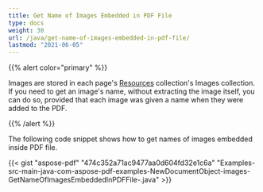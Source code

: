```yaml
---
title: Get Name of Images Embedded in PDF File
type: docs
weight: 30
url: /java/get-name-of-images-embedded-in-pdf-file/
lastmod: "2021-06-05"
---
```


{{% alert color="primary" %}}

Images are stored in each page's [Resources](https://apireference.aspose.com/java/pdf/com.aspose.pdf/Resources) collection's Images collection. If you need to get an image's name, without extracting the image itself, you can do so, provided that each image was given a name when they were added to the PDF.

{{% /alert %}}

The following code snippet shows how to get names of images embedded inside PDF file.

{{< gist "aspose-pdf" "474c352a71ac9477aa0d604fd32e1c6a" "Examples-src-main-java-com-aspose-pdf-examples-NewDocumentObject-images-GetNameOfImagesEmbeddedInPDFFile-.java" >}}

